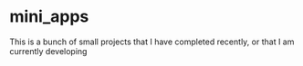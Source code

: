 # mini_apps
This is a bunch of small projects that I have completed recently, or that I am currently developing
